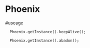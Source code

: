 # Phoenix

#useage
    
      Phoenix.getInstance().keepAlive();
      
      Phoenix.getInstance().abadon();
